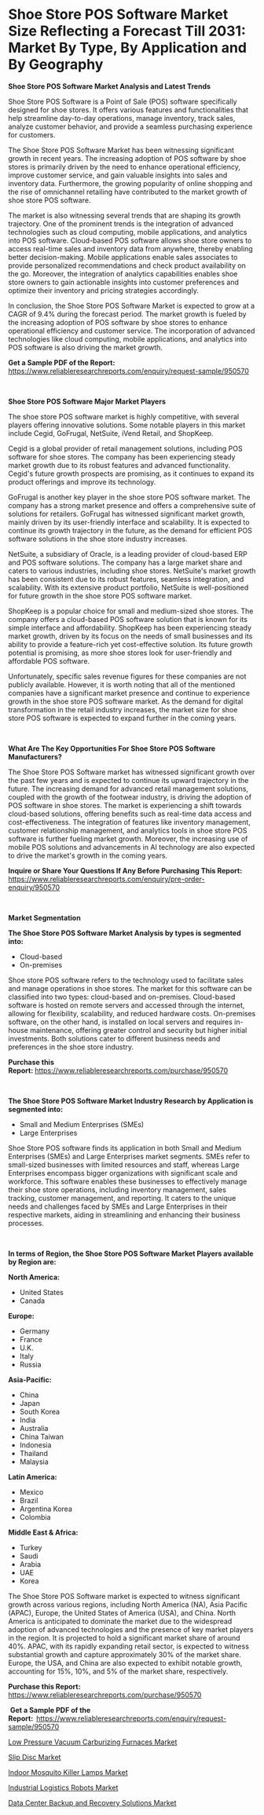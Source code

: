 <p><h1>Shoe Store POS Software Market Size Reflecting a Forecast Till 2031: Market By Type, By Application and By Geography</h1></p><p><strong>Shoe Store POS Software Market Analysis and Latest Trends</strong></p>
<p><p>Shoe Store POS Software is a Point of Sale (POS) software specifically designed for shoe stores. It offers various features and functionalities that help streamline day-to-day operations, manage inventory, track sales, analyze customer behavior, and provide a seamless purchasing experience for customers.</p><p>The Shoe Store POS Software Market has been witnessing significant growth in recent years. The increasing adoption of POS software by shoe stores is primarily driven by the need to enhance operational efficiency, improve customer service, and gain valuable insights into sales and inventory data. Furthermore, the growing popularity of online shopping and the rise of omnichannel retailing have contributed to the market growth of shoe store POS software.</p><p>The market is also witnessing several trends that are shaping its growth trajectory. One of the prominent trends is the integration of advanced technologies such as cloud computing, mobile applications, and analytics into POS software. Cloud-based POS software allows shoe store owners to access real-time sales and inventory data from anywhere, thereby enabling better decision-making. Mobile applications enable sales associates to provide personalized recommendations and check product availability on the go. Moreover, the integration of analytics capabilities enables shoe store owners to gain actionable insights into customer preferences and optimize their inventory and pricing strategies accordingly.</p><p>In conclusion, the Shoe Store POS Software Market is expected to grow at a CAGR of 9.4% during the forecast period. The market growth is fueled by the increasing adoption of POS software by shoe stores to enhance operational efficiency and customer service. The incorporation of advanced technologies like cloud computing, mobile applications, and analytics into POS software is also driving the market growth.</p></p>
<p><strong>Get a Sample PDF of the Report:&nbsp;</strong> <a href="https://www.reliableresearchreports.com/enquiry/request-sample/950570">https://www.reliableresearchreports.com/enquiry/request-sample/950570</a></p>
<p>&nbsp;</p>
<p><strong>Shoe Store POS Software Major Market Players</strong></p>
<p><p>The shoe store POS software market is highly competitive, with several players offering innovative solutions. Some notable players in this market include Cegid, GoFrugal, NetSuite, iVend Retail, and ShopKeep.</p><p>Cegid is a global provider of retail management solutions, including POS software for shoe stores. The company has been experiencing steady market growth due to its robust features and advanced functionality. Cegid's future growth prospects are promising, as it continues to expand its product offerings and improve its technology.</p><p>GoFrugal is another key player in the shoe store POS software market. The company has a strong market presence and offers a comprehensive suite of solutions for retailers. GoFrugal has witnessed significant market growth, mainly driven by its user-friendly interface and scalability. It is expected to continue its growth trajectory in the future, as the demand for efficient POS software solutions in the shoe store industry increases.</p><p>NetSuite, a subsidiary of Oracle, is a leading provider of cloud-based ERP and POS software solutions. The company has a large market share and caters to various industries, including shoe stores. NetSuite's market growth has been consistent due to its robust features, seamless integration, and scalability. With its extensive product portfolio, NetSuite is well-positioned for future growth in the shoe store POS software market.</p><p>ShopKeep is a popular choice for small and medium-sized shoe stores. The company offers a cloud-based POS software solution that is known for its simple interface and affordability. ShopKeep has been experiencing steady market growth, driven by its focus on the needs of small businesses and its ability to provide a feature-rich yet cost-effective solution. Its future growth potential is promising, as more shoe stores look for user-friendly and affordable POS software.</p><p>Unfortunately, specific sales revenue figures for these companies are not publicly available. However, it is worth noting that all of the mentioned companies have a significant market presence and continue to experience growth in the shoe store POS software market. As the demand for digital transformation in the retail industry increases, the market size for shoe store POS software is expected to expand further in the coming years.</p></p>
<p>&nbsp;</p>
<p><strong>What Are The Key Opportunities For Shoe Store POS Software Manufacturers?</strong></p>
<p><p>The Shoe Store POS Software market has witnessed significant growth over the past few years and is expected to continue its upward trajectory in the future. The increasing demand for advanced retail management solutions, coupled with the growth of the footwear industry, is driving the adoption of POS software in shoe stores. The market is experiencing a shift towards cloud-based solutions, offering benefits such as real-time data access and cost-effectiveness. The integration of features like inventory management, customer relationship management, and analytics tools in shoe store POS software is further fueling market growth. Moreover, the increasing use of mobile POS solutions and advancements in AI technology are also expected to drive the market's growth in the coming years.</p></p>
<p><strong>Inquire or Share Your Questions If Any Before Purchasing This Report:</strong> <a href="https://www.reliableresearchreports.com/enquiry/pre-order-enquiry/950570">https://www.reliableresearchreports.com/enquiry/pre-order-enquiry/950570</a></p>
<p>&nbsp;</p>
<p><strong>Market Segmentation</strong></p>
<p><strong>The Shoe Store POS Software Market Analysis by types is segmented into:</strong></p>
<p><ul><li>Cloud-based</li><li>On-premises</li></ul></p>
<p><p>Shoe store POS software refers to the technology used to facilitate sales and manage operations in shoe stores. The market for this software can be classified into two types: cloud-based and on-premises. Cloud-based software is hosted on remote servers and accessed through the internet, allowing for flexibility, scalability, and reduced hardware costs. On-premises software, on the other hand, is installed on local servers and requires in-house maintenance, offering greater control and security but higher initial investments. Both solutions cater to different business needs and preferences in the shoe store industry.</p></p>
<p><strong>Purchase this Report:&nbsp;</strong><a href="https://www.reliableresearchreports.com/purchase/950570">https://www.reliableresearchreports.com/purchase/950570</a></p>
<p>&nbsp;</p>
<p><strong>The Shoe Store POS Software Market Industry Research by Application is segmented into:</strong></p>
<p><ul><li>Small and Medium Enterprises (SMEs)</li><li>Large Enterprises</li></ul></p>
<p><p>Shoe Store POS software finds its application in both Small and Medium Enterprises (SMEs) and Large Enterprises market segments. SMEs refer to small-sized businesses with limited resources and staff, whereas Large Enterprises encompass bigger organizations with significant scale and workforce. This software enables these businesses to effectively manage their shoe store operations, including inventory management, sales tracking, customer management, and reporting. It caters to the unique needs and challenges faced by SMEs and Large Enterprises in their respective markets, aiding in streamlining and enhancing their business processes.</p></p>
<p>&nbsp;</p>
<p><strong>In terms of Region, the Shoe Store POS Software Market Players available by Region are:</strong></p>
<p>
    <p> <strong> North America: </strong>
        <ul>
            <li>United States</li>
            <li>Canada</li>
        </ul>
        </p> 
    <p> <strong> Europe: </strong>
        <ul>
            <li>Germany</li>
            <li>France</li>
            <li>U.K.</li>
            <li>Italy</li>
            <li>Russia</li>
        </ul>
        </p> 
    <p> <strong> Asia-Pacific: </strong>
        <ul>
            <li>China</li>
            <li>Japan</li>
            <li>South Korea</li>
            <li>India</li>
            <li>Australia</li>
            <li>China Taiwan</li>
            <li>Indonesia</li>
            <li>Thailand</li>
            <li>Malaysia</li>
        </ul>
        </p> 
    <p> <strong> Latin America: </strong>
        <ul>
            <li>Mexico</li>
            <li>Brazil</li>
            <li>Argentina Korea</li>
            <li>Colombia</li>
        </ul>
        </p> 
    <p> <strong> Middle East & Africa: </strong>
        <ul>
            <li>Turkey</li>
            <li>Saudi</li>
            <li>Arabia</li>
            <li>UAE</li>
            <li>Korea</li>
        </ul>
    </p>
    </p>
<p><p>The Shoe Store POS Software market is expected to witness significant growth across various regions, including North America (NA), Asia Pacific (APAC), Europe, the United States of America (USA), and China. North America is anticipated to dominate the market due to the widespread adoption of advanced technologies and the presence of key market players in the region. It is projected to hold a significant market share of around 40%. APAC, with its rapidly expanding retail sector, is expected to witness substantial growth and capture approximately 30% of the market share. Europe, the USA, and China are also expected to exhibit notable growth, accounting for 15%, 10%, and 5% of the market share, respectively.</p></p>
<p><strong>Purchase this Report: </strong><a href="https://www.reliableresearchreports.com/purchase/950570">https://www.reliableresearchreports.com/purchase/950570</a></p>
<p>&nbsp;<strong>Get a Sample PDF of the Report:&nbsp;&nbsp;</strong><a href="https://www.reliableresearchreports.com/enquiry/request-sample/950570">https://www.reliableresearchreports.com/enquiry/request-sample/950570</a></p>
<p><strong></strong></p>
<p><p><a href="https://medium.com/@peterm12562/low-pressure-vacuum-carburizing-furnaces-market-comprehensive-assessment-by-type-application-and-bf1a821458d6">Low Pressure Vacuum Carburizing Furnaces Market</a></p><p><a href="https://github.com/josesg55/Market-Research-Report-List-1/blob/main/slip-disc-market.md">Slip Disc Market</a></p><p><a href="https://www.linkedin.com/pulse/indoor-mosquito-killer-lamps-market-research-report-provides-munde?trackingId=%2FlAOVxPuSRugJ8guU%2BdX3Q%3D%3D">Indoor Mosquito Killer Lamps Market</a></p><p><a href="https://medium.com/@peterm12562/industrial-logistics-robots-market-trends-forecast-and-competitive-analysis-to-2031-71d3d957fdc3">Industrial Logistics Robots Market</a></p><p><a href="https://github.com/jaidynmorantestelletmjzya/Market-Research-Report-List-1/blob/main/data-center-backup-and-recovery-solutions-market.md">Data Center Backup and Recovery Solutions Market</a></p></p>